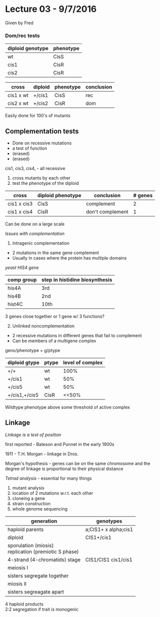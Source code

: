 # Lecture 03 - 9/7/2016
Given by Fred

### Dom/rec tests

|diploid genotype|phenotype|
|---|---|
|wt|CisS|
|cis1|CisR|
|cis2|CisR|


|cross|diploid|phenotype|conclusion|
|---|---|---|---|
cis1 x wt|+/cis1|CisS|rec|
cis2 x wt|+/cis2|CisR|dom|

Easily done for 100's of mutants

## Complementation tests
+ Done on recessive mutations
+ a test of function
+ (erased)
+ (erased)

cis1, cis3, cis4, - all recessive

1. cross mutants by each other
2. test the phenotype of the diploid

|cross|diploid phenotype|conclusion|# genes|
|---|---|---|---|
|cis1 x cis3|CisS|complement|2|
|cis1 x cis4|CisR|don't complement|1|

Can be done on a large scale

_Issues with complementation_

1. Intragenic complementation
  + 2 mutations in the same gene complement
  + Usually in cases where the protein has multiple domains
  
_yeast HIS4 gene_

|comp group|step in histidine biosynthesis|
|---|---|
|his4A|3rd|
|his4B|2nd|
|hist4C|10th|

3 genes close together or 1 gene w/ 3 functions?

2. Unlinked noncomplementation
  + 2 recessive mutations in different genes that fail to complement
  + Can be members of a multigene complex
  
geno/phenotype = g/ptype

|diploid gtype|ptype|level of complex|
|---|---|---|
|+/+|wt|100%|
|+/cis1|wt|50%|
|+/cis5|wt|50%|
|+/cis1,+/cis5|CisR|<<50%|

Wildtype phenotype above some threshold of active complex

## Linkage
_Linkage is a test of position_

first reported - Bateson and Punnet in the early 1900s

1911 - T.H. Morgan - linkage in Dros.

Morgan's hypothesis - genes can be on the same chromosome and the degree of linkage is proportional to their physical distance

_Tetrad analysis_ - essential for many things
1. mutant analysis
2. location of 2 mutations w.r.t. each other
3. cloneing a gene
4. strain construction
5. whole genome sequencing

|generation|genotypes|
|---|---|
|haploid parents|a;CIS1+ x alpha;cis1|
|diploid|CIS1+/cis1|
|sporulation (miosis)  <br> replication (premiotic S phase)||
|4-strand (4-chromatids) stage|CIS1/CIS1 cis1/cis1|
|meiosis I||
|sisters segregate together||
|miosis II||
|sisters segreagate apart||

4 haploid products <br> 2:2 segregation if trait is monogenic
